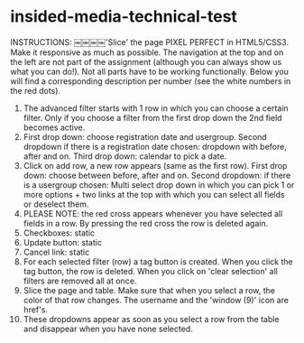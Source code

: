 insided-media-technical-test
============================
INSTRUCTIONS:
￼￼￼￼'Slice' the page PIXEL PERFECT in HTML5/CSS3. Make it responsive as much as possible. The navigation at the top and on the left are not part of the assignment (although you can always show us what you can do!).
Not all parts have to be working functionally. Below you will find a corresponding description per number (see the white numbers in the red dots).
1. The advanced filter starts with 1 row in which you can choose a certain filter. Only if you choose a filter from the first drop down the 2nd field becomes active.
2. First drop down: choose registration date and usergroup. Second dropdown if there is a registration date chosen: dropdown with before, after and on. Third drop down: calendar to pick a date.
3. Click on add row, a new row appears (same as the first row). First drop down: choose between before, after and on. Second dropdown: if there is a usergroup chosen: Multi select drop down in which you can pick 1 or more options + two links at the top with which you can select all fields or deselect them.
4. PLEASE NOTE: the red cross appears whenever you have selected all fields in a row. By pressing the red cross the row is deleted again.
5. Checkboxes: static
6. Update button: static
7. Cancel link: static
8. For each selected filter (row) a tag button is created. When you click the tag button,
the row is deleted. When you click on 'clear selection' all filters are removed all at
once.
9. Slice the page and table. Make sure that when you select a row, the color of that row
changes. The username and the 'window (9)' icon are href's.
10. These dropdowns appear as soon as you select a row from the table and disappear
when you have none selected.
